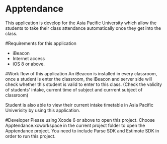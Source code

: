 # Apptendance
This application is develop for the Asia Pacific University which allow the students to take their class attendance automatically once they get into the class.

#Requirements for this application
- iBeacon
- Internet access
- iOS 8 or above.

#Work flow of this application
An iBeacon is installed in every classroom, once a student is enter the classroom, the iBeacon and server side will check whether this student is valid to enter to this class. (Check the validity of students' intake, current time of subject and currrent subject of classroom)

Student is also able to view their current intake timetable in Asia Pacific Univerisity by using this application.

#Developer
Please using Xcode 6 or above to open this project.
Choose Apptendance.xcworkspace in the current project folder to open the Apptendance project.
You need to include Parse SDK and Estimote SDK in order to run this project.

